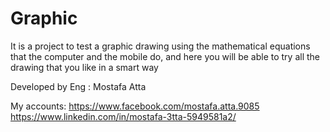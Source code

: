 # Graphic

It is a project to test a graphic drawing using the mathematical equations that the computer and the mobile do, and here you will be able to try all the drawing that you like in a smart way

Developed by Eng : Mostafa Atta

My accounts:
https://www.facebook.com/mostafa.atta.9085
https://www.linkedin.com/in/mostafa-3tta-5949581a2/